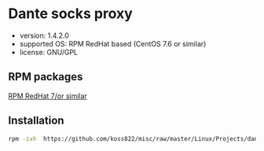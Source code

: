 # Dante socks proxy

- version: 1.4.2.0
- supported OS: RPM RedHat based (CentOS 7.6 or similar)
- license: GNU/GPL

## RPM packages

[RPM RedHat 7/or similar](https://github.com/koss822/misc/raw/master/Linux/Projects/dante_socks/rpmbuild/RPMS/x86_64/sockd-1.4.2-0.x86_64.rpm)

## Installation

```bash
rpm -ivh  https://github.com/koss822/misc/raw/master/Linux/Projects/dante_socks/rpmbuild/RPMS/x86_64/sockd-1.4.2-0.x86_64.rpm
```

